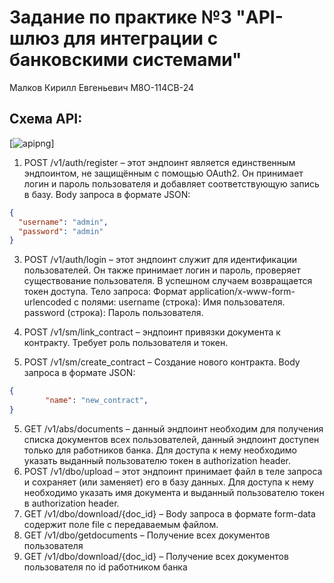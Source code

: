 # Задание по практике №3 "API-шлюз для интеграции с банковскими системами"
Малков Кирилл Евгеньевич
М8О-114СВ-24
## Схема API:

[![apipng](images/shemeAPI.png)]

1.	POST /v1/auth/register – этот эндпоинт является единственным эндпоинтом, не защищённым с помощью OAuth2. Он принимает логин и пароль пользователя и добавляет соответствующую запись в базу.
Body запроса в формате JSON:
```json
{
  "username": "admin",
  "password": "admin"
}
```

3.	POST /v1/auth/login – этот эндпоинт служит для идентификации пользователей. Он также принимает логин и пароль, проверяет существование пользователя. В успешном случаем возвращается токен доступа. 
Тело запроса: Формат application/x-www-form-urlencoded с полями:
    		username (строка): Имя пользователя.
    		password (строка): Пароль пользователя.

4.	POST /v1/sm/link_contract – эндпоинт привязки документа к контракту. Требует роль пользователя и токен.

5.	POST /v1/sm/create_contract – Создание нового контракта. Body запроса в формате JSON:
```json
{
  		"name": "new_contract",
}
```

5.	GET /v1/abs/documents – данный эндпоинт необходим для получения списка документов всех пользователей, данный эндпоинт доступен только для работников банка. Для доступа к нему необходимо указать выданный пользователю токен в authorization header.
6.	POST /v1/dbo/upload – этот эндпоинт принимает файл в теле запроса и сохраняет (или заменяет) его в базу данных. Для доступа к нему необходимо указать имя документа и выданный пользователю токен в authorization header.
7.	GET /v1/dbo/download/{doc_id} – Body запроса в формате form-data содержит поле file с передаваемым файлом.
8.	GET /v1/dbo/getdocuments – Получение всех документов пользователя
9.	GET /v1/dbo/download/{doc_id} – Получение всех документов пользователя по id работником банка
